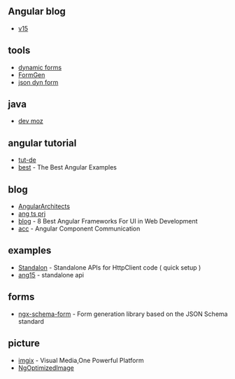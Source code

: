 ## Angular blog 
- [v15](https://blog.angular.io/angular-v15-is-now-available-df7be7f2f4c8)

## tools
- [dynamic forms](https://colinrickels865.medium.com/angular-dynamic-form-generator-81f63c7fb47a)
- [FormGen](https://mackentoch.github.io/easyFormGenerator/)
- [json dyn form](https://eliteionic.com/tutorials/creating-dynamic-angular-forms-with-json/)

## java
- [dev moz](https://developer.mozilla.org/en-US/docs/Learn/JavaScript/Asynchronous)


## angular tutorial
- [tut-de](https://angular.de/artikel/angular-tutorial-deutsch/)
- [best](https://www.freecodecamp.org/news/the-best-angular-examples/) - The Best Angular Examples

## blog

- [AngularArchitects](https://www.angulararchitects.io/en/)
- [ang ts prj](https://blog.codewithdan.com/10-angular-and-typescript-projects-to-take-you-from-zero-to-hero/)
- [blog](https://www.thirdrocktechkno.com/blog/8-best-angular-ui-frameworks-for-web-development/) - 8 Best Angular Frameworks For UI in Web Development
- [acc](https://www.tektutorialshub.com/angular/angular-component-communication-sharing-data/) - Angular Component Communication

## examples

- [Standalon](https://github.com/manfredsteyer/standalone-example-cli) - Standalone APIs for HttpClient code ( quick setup )
- [ang15](https://www.angulararchitects.io/aktuelles/the-refurbished-httpclient-in-angular-15-standalone-apis-and-functional-interceptors) - standalone api

## forms

- [ngx-schema-form](https://devlibrary.withgoogle.com/products/angular/repos/guillotinaweb-ngx-schema-form) - Form generation library based on the JSON Schema standard

## picture
- [imgix](https://imgix.com/) -  Visual Media,One Powerful Platform
- [NgOptimizedImage](https://developer.chrome.com/blog/angular-image-directive/)
